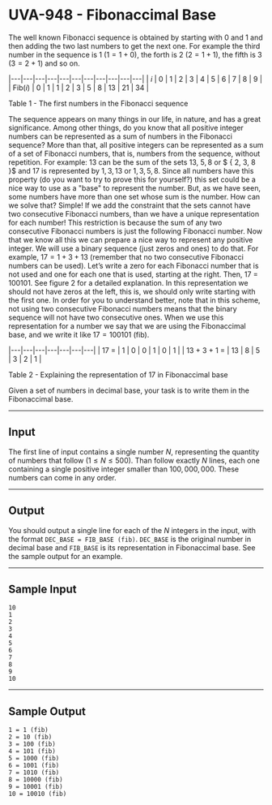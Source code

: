 # UVA-948 - Fibonaccimal Base

The well known Fibonacci sequence is obtained by starting with $0$ and $1$ and then adding the two last numbers to get the next one. For example the third number in the sequence is $1$ ($1 = 1 + 0$), the forth is $2$ ($2 = 1 + 1$), the fifth is $3$ ($3 = 2 + 1$) and so on.

|---|---|---|---|---|---|---|---|---|---|---|
| $i$ | $0$ | $1$ | $2$ | $3$ | $4$ | $5$ | $6$ | $7$ | $8$ | $9$ |
| $\mathrm{Fib}(i)$ | $0$ | $1$ | $1$ | $2$ | $3$ | $5$ | $8$ | $13$ | $21$ | $34$ |

Table 1 - The first numbers in the Fibonacci sequence

The sequence appears on many things in our life, in nature, and has a great significance. Among other things, do you know that all positive integer numbers can be represented as a sum of numbers in the Fibonacci sequence? More than that, all positive integers can be represented as a sum of a set of Fibonacci numbers, that is, numbers from the sequence, without repetition. For example: $13$ can be the sum of the sets ${ 13 }$, ${ 5, 8 }$ or $ { 2, 3, 8 }$ and $17$ is represented by ${ 1, 3, 13 }$ or ${ 1, 3, 5, 8 }$. Since all numbers have this property (do you want to try to prove this for yourself?) this set could be a nice way to use as a "base" to represent the number. But, as we have seen, some numbers have more than one set whose sum is the number. How can we solve that? Simple! If we add the constraint that the sets cannot have two consecutive Fibonacci numbers, than we have a unique representation for each number! This restriction is because the sum of any two consecutive Fibonacci numbers is just the following Fibonacci number.
Now that we know all this we can prepare a nice way to represent any positive integer. We will use a binary sequence (just zeros and ones) to do that. For example, $17 = 1 + 3 + 13$ (remember that no two consecutive Fibonacci numbers can be used). Let’s write a zero for each Fibonacci number that is not used and one for each one that is used, starting at the right. Then, 17 = 100101. See figure 2 for a detailed explanation. In this representation we should not have zeros at the left, this is, we should only write starting with the first one. In order for you to understand better, note that in this scheme, not using two consecutive Fibonacci numbers means that the binary sequence will not have two consecutive ones. When we use this representation for a number we say that we are using the Fibonaccimal base, and we write it like $17 = 100101$ (fib).

|---|---|---|---|---|---|---|
| 17 = | 1 | 0 | 0 | 1 | 0 | 1 |
| 13 + 3 + 1 = | 13 | 8 | 5 | 3 | 2 | 1 |

Table 2 - Explaining the representation of $17$ in Fibonaccimal base

Given a set of numbers in decimal base, your task is to write them in the Fibonaccimal base.

---
## Input

The first line of input contains a single number $N$, representing the quantity of numbers that follow
($1 \le N \le 500$). Than follow exactly $N$ lines, each one containing a single positive integer smaller than $100,000,000$. These numbers can come in any order.

---
## Output

You should output a single line for each of the $N$ integers in the input, with the format `DEC_BASE = FIB_BASE (fib)`. `DEC_BASE` is the original number in decimal base and `FIB_BASE` is its representation in Fibonaccimal base. See the sample output for an example.

---
## Sample Input

```
10
1
2
3
4
5
6
7
8
9
10
```

---
## Sample Output

```
1 = 1 (fib)
2 = 10 (fib)
3 = 100 (fib)
4 = 101 (fib)
5 = 1000 (fib)
6 = 1001 (fib)
7 = 1010 (fib)
8 = 10000 (fib)
9 = 10001 (fib)
10 = 10010 (fib)
```